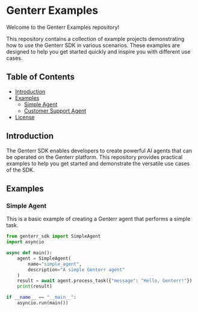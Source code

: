 # Genterr Examples

Welcome to the Genterr Examples repository!

This repository contains a collection of example projects demonstrating how to use the Genterr SDK in various scenarios. These examples are designed to help you get started quickly and inspire you with different use cases.

## Table of Contents

- [Introduction](#introduction)
- [Examples](#examples)
  - [Simple Agent](#simple-agent)
  - [Customer Support Agent](#customer-support-agent)
- [License](#license)

## Introduction

The Genterr SDK enables developers to create powerful AI agents that can be operated on the Genterr platform. This repository provides practical examples to help you get started and demonstrate the versatile use cases of the SDK.

## Examples

### Simple Agent

This is a basic example of creating a Genterr agent that performs a simple task.

```python
from genterr_sdk import SimpleAgent
import asyncio

async def main():
    agent = SimpleAgent(
        name="simple_agent",
        description="A simple Genterr agent"
    )
    result = await agent.process_task({"message": "Hello, Genterr!"})
    print(result)

if __name__ == "__main__":
    asyncio.run(main())